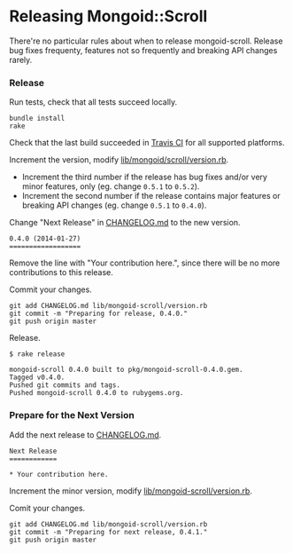 Releasing Mongoid::Scroll
=========================

There're no particular rules about when to release mongoid-scroll. Release bug fixes frequenty, features not so frequently and breaking API changes rarely.

### Release

Run tests, check that all tests succeed locally.

```
bundle install
rake
```

Check that the last build succeeded in [Travis CI](https://travis-ci.org/mongoid/mongoid-scroll) for all supported platforms.

Increment the version, modify [lib/mongoid/scroll/version.rb](lib/mongoid/scroll/version.rb).

*  Increment the third number if the release has bug fixes and/or very minor features, only (eg. change `0.5.1` to `0.5.2`).
*  Increment the second number if the release contains major features or breaking API changes (eg. change `0.5.1` to `0.4.0`).

Change "Next Release" in [CHANGELOG.md](CHANGELOG.md) to the new version.

```
0.4.0 (2014-01-27)
==================
```

Remove the line with "Your contribution here.", since there will be no more contributions to this release.

Commit your changes.

```
git add CHANGELOG.md lib/mongoid-scroll/version.rb
git commit -m "Preparing for release, 0.4.0."
git push origin master
```

Release.

```
$ rake release

mongoid-scroll 0.4.0 built to pkg/mongoid-scroll-0.4.0.gem.
Tagged v0.4.0.
Pushed git commits and tags.
Pushed mongoid-scroll 0.4.0 to rubygems.org.
```

### Prepare for the Next Version

Add the next release to [CHANGELOG.md](CHANGELOG.md).

```
Next Release
============

* Your contribution here.
```

Increment the minor version, modify [lib/mongoid-scroll/version.rb](lib/mongoid-scroll/version.rb).

Comit your changes.

```
git add CHANGELOG.md lib/mongoid-scroll/version.rb
git commit -m "Preparing for next release, 0.4.1."
git push origin master
```
